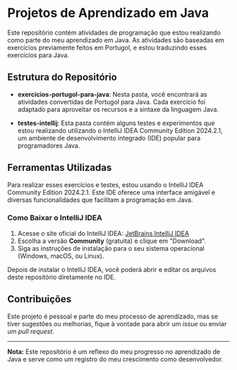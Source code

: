 # Projetos de Aprendizado em Java

Este repositório contém atividades de programação que estou realizando como parte do meu aprendizado em Java. As atividades são baseadas em exercícios previamente feitos em Portugol, e estou traduzindo esses exercícios para Java.

## Estrutura do Repositório

- **exercicios-portugol-para-java**: Nesta pasta, você encontrará as atividades convertidas de Portugol para Java. Cada exercício foi adaptado para aproveitar os recursos e a sintaxe da linguagem Java.

- **testes-intellij**: Esta pasta contém alguns testes e experimentos que estou realizando utilizando o IntelliJ IDEA Community Edition 2024.2.1, um ambiente de desenvolvimento integrado (IDE) popular para programadores Java.

## Ferramentas Utilizadas

Para realizar esses exercícios e testes, estou usando o IntelliJ IDEA Community Edition 2024.2.1. Este IDE oferece uma interface amigável e diversas funcionalidades que facilitam a programação em Java.

### Como Baixar o IntelliJ IDEA

1. Acesse o site oficial do IntelliJ IDEA: [JetBrains IntelliJ IDEA](https://www.jetbrains.com/idea/download/)
2. Escolha a versão **Community** (gratuita) e clique em "Download".
3. Siga as instruções de instalação para o seu sistema operacional (Windows, macOS, ou Linux).

Depois de instalar o IntelliJ IDEA, você poderá abrir e editar os arquivos deste repositório diretamente no IDE.

## Contribuições

Este projeto é pessoal e parte do meu processo de aprendizado, mas se tiver sugestões ou melhorias, fique à vontade para abrir um _issue_ ou enviar um _pull request_.

---

**Nota:** Este repositório é um reflexo do meu progresso no aprendizado de Java e serve como um registro do meu crescimento como desenvolvedor.

